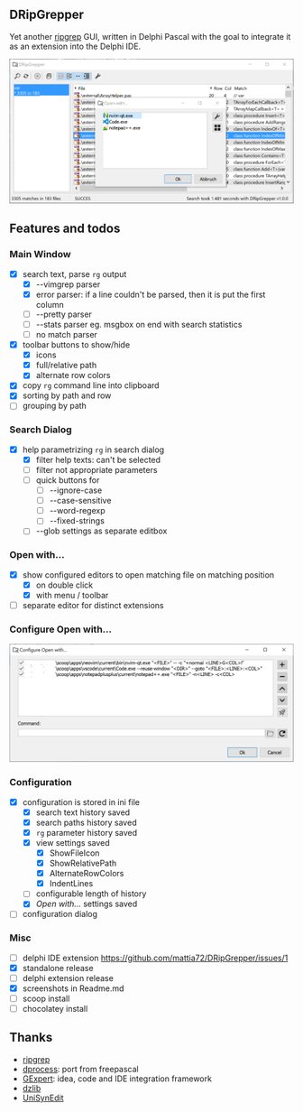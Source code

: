 ## DRipGrepper
Yet another [ripgrep](https://github.com/BurntSushi/ripgrep) GUI, written in Delphi Pascal with the goal to integrate it as an extension into the Delphi IDE.

![Screenshot](./screenshots/04-02-2024_10-37-31.png)

## Features and todos

### Main Window
- [x] search text, parse `rg` output
  - [x] --vimgrep parser
  - [x] error parser: if a line couldn't be parsed, then it is put the first column
  - [ ] --pretty parser
  - [ ] --stats parser eg. msgbox on end with search statistics
  - [ ] no match parser
- [x] toolbar buttons to show/hide
  - [x] icons
  - [x] full/relative path
  - [x] alternate row colors
- [x] copy `rg` command line into clipboard
- [x] sorting by path and row
- [ ] grouping by path

### Search Dialog
- [x] help parametrizing `rg` in search dialog
  - [x] filter help texts: can't be selected 
  - [ ] filter not appropriate parameters
  - [ ] quick buttons for
    - [ ] --ignore-case
    - [ ] --case-sensitive
    - [ ] --word-regexp
    - [ ] --fixed-strings
  - [ ] --glob settings as separate editbox

### Open with...
- [x] show configured editors to open matching file on matching position
   - [x] on double click
   - [x] with menu / toolbar
- [ ] separate editor for distinct extensions

### Configure Open with...
![Screenshot](./screenshots/04-02-2024_11-04-47.png)

### Configuration
- [x] configuration is stored in ini file
  - [x] search text history saved
  - [x] search paths history saved
  - [x] `rg` parameter history saved
  - [x] view settings saved
    - [x] ShowFileIcon
    - [x] ShowRelativePath
    - [x] AlternateRowColors
    - [x] IndentLines
  - [ ] configurable length of history 
  - [x] *Open with...* settings saved
- [ ] configuration dialog

### Misc
- [ ] delphi IDE extension https://github.com/mattia72/DRipGrepper/issues/1
- [x] standalone release
- [ ] delphi extension release
- [x] screenshots in Readme.md
- [ ] scoop install
- [ ] chocolatey install

## Thanks
-  [ripgrep](https://github.com/BurntSushi/ripgrep)
-  [dprocess](https://stackoverflow.com/a/45029879/2923283): port from freepascal
-  [GExpert](https://www.gexperts.org/download): idea, code and IDE integration framework
-  [dzlib](https://sourceforge.net/p/dzlib/code/HEAD/tree)
-  [UniSynEdit](https://sourceforge.net/projects/synedit)
